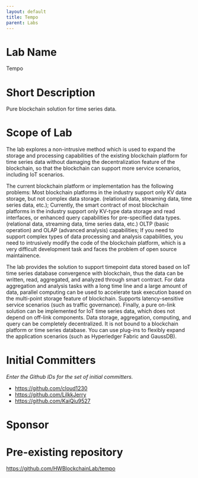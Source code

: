 ```yaml
---
layout: default
title: Tempo
parent: Labs
---
```

# Lab Name
Tempo

# Short Description
Pure blockchain solution for time series data.

# Scope of Lab
The lab explores a non-intrusive method which is used to expand the storage and processing capabilities of the existing blockchain platform for time series data without damaging the decentralization feature of the blockchain, so that the blockchain can support more service scenarios, including IoT scenarios.

The current blockchain platform or implementation has the following problems: Most blockchain platforms in the industry support only KV data storage, but not complex data storage. (relational data, streaming data, time series data, etc.); Currently, the smart contract of most blockchain platforms in the industry support only KV-type data storage and read interfaces, or enhanced query capabilities for pre-specified data types. (relational data, streaming data, time series data, etc.) OLTP (basic operation) and OLAP (advanced analysis) capabilities; If you need to support complex types of data processing and analysis capabilities, you need to intrusively modify the code of the blockchain platform, which is a very difficult development task and faces the problem of open source maintainence.

The lab provides the solution to support timepoint data stored based on IoT time series database convergence with blockchain, thus the data can be written, read, aggregated, and analyzed through smart contract. For data aggregation and analysis tasks with a long time line and a large amount of data, parallel computing can be used to accelerate task execution based on the multi-point storage feature of blockchain. Supports latency-sensitive service scenarios (such as traffic governance). Finally, a pure on-link solution can be implemented for IoT time series data, which does not depend on off-link components. Data storage, aggregation, computing, and query can be completely decentralized. It is not bound to a blockchain platform or time series database. You can use plug-ins to flexibly expand the application scenarios (such as Hyperledger Fabric and GaussDB).

# Initial Committers
_Enter the Github IDs for the set of initial committers._
- https://github.com/cloud1230
- https://github.com/LilkkJerry
- https://github.com/KaiQiu9527

# Sponsor


# Pre-existing repository
https://github.com/HWBlockchainLab/tempo
